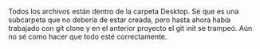 Todos los archivos están dentro de la carpeta Desktop. Sé que es una subcarpeta que no debería de estar creada, 
pero hasta ahora había trabajado con git clone y en el anterior proyecto el git init se trampeó. Aún no sé como
hacer que todo esté correctamente.
